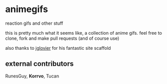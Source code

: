 animegifs
=========

reaction gifs and other stuff

this is pretty much what it seems like, a collection of anime gifs. feel free to clone, fork and make pull requests (and of course use)

also thanks to [jglovier](https://github.com/jglovier) for his fantastic site scaffold

## external contributors

RunesGuy, __Korrvo__, Tucan
